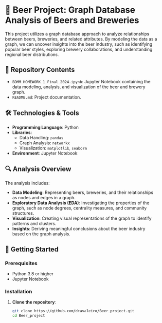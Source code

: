 # 🍺 Beer Project: Graph Database Analysis of Beers and Breweries

This project utilizes a graph database approach to analyze relationships between beers, breweries, and related attributes. By modeling the data as a graph, we can uncover insights into the beer industry, such as identifying popular beer styles, exploring brewery collaborations, and understanding regional beer distributions.

## 📁 Repository Contents

- `BDMM_HOMEWORK_1_Final_2024.ipynb`: Jupyter Notebook containing the data modeling, analysis, and visualization of the beer and brewery graph.
- `README.md`: Project documentation.

## 🛠️ Technologies & Tools

- **Programming Language**: Python
- **Libraries**:
  - Data Handling: `pandas`
  - Graph Analysis: `networkx`
  - Visualization: `matplotlib`, `seaborn`
- **Environment**: Jupyter Notebook

## 🔍 Analysis Overview

The analysis includes:

- **Data Modeling**: Representing beers, breweries, and their relationships as nodes and edges in a graph.
- **Exploratory Data Analysis (EDA)**: Investigating the properties of the graph, such as node degrees, centrality measures, and community structures.
- **Visualization**: Creating visual representations of the graph to identify patterns and clusters.
- **Insights**: Deriving meaningful conclusions about the beer industry based on the graph analysis.

## 🚀 Getting Started

### Prerequisites

- Python 3.8 or higher
- Jupyter Notebook

### Installation

1. **Clone the repository**:
   ```bash
   git clone https://github.com/dcavaleiro/Beer_project.git
   cd Beer_project
